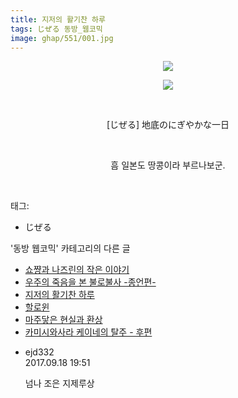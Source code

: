 ```yaml
---
title: 지저의 활기찬 하루
tags: じぜる 동방_웹코믹
image: ghap/551/001.jpg
---
```

<div class="article">
<p style="text-align: center; clear: none; float: none;"><img src="{{ site.nasurl }}/ghap/551/001.jpg"/></p>
<p style="text-align: center; clear: none; float: none;"><img src="{{ site.nasurl }}/ghap/551/002.jpg"/></p>
<p style="text-align: center; clear: none; float: none;"><br/></p>
<p style="text-align: center; clear: none; float: none;">[じぜる] 地底のにぎやかな一日</p>
<p style="text-align: center; clear: none; float: none;"><br/></p>
<p style="text-align: center; clear: none; float: none;">흠 일본도 땅콩이라 부르나보군.</p>
<p><br/></p>
</div><div class="tagTrail">
<p>태그: </p>
<ul>
<li>じぜる</li>
</ul>
</div><div class="another">
<p>'동방 웹코믹' 카테고리의 다른 글</p>
<ul>
<li><a href="/2016-07-01-ghap_620">쇼쨩과 나즈린의 작은 이야기</a></li>
<li><a href="/2016-06-27-ghap_594">우주의 죽음을 본 불로불사 -종언편-</a></li>
<li><a href="/2016-06-25-ghap_551">지저의 활기찬 하루</a></li>
<li><a href="/2016-06-25-ghap_542">할로윈</a></li>
<li><a href="/2016-06-24-ghap_532">마주닿은 현실과 환상</a></li>
<li><a href="/2016-06-23-ghap_515">카미시와사라 케이네의 탈주 - 후편</a></li>
</ul>
</div><div class="cb_module cb_fluid">
<div class="cb_wrt cb_profile">
<div class="comment">
<ul>
<li class="cb_thumb_off" id="comment15085548">
<div class="cb_comment_area">
<div class="cb_info_area">
<div class="cb_section">
<span class="cb_nick_name">ejd332</span>
</div>
<div class="cb_section">
<span class="cb_date">2017.09.18 19:51 </span>
</div>
</div>
<div class="cb_dsc_comment">
<p class="cb_dsc">
											넘나 조은 지제루상
										</p>
</div>
</div></li>
</ul>
</div>
</div><!-- commentList close -->
</div>